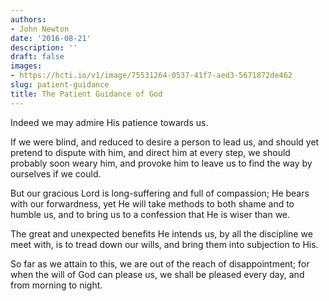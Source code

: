 ```yaml
---
authors:
- John Newton
date: '2016-08-21'
description: ''
draft: false
images:
- https://hcti.io/v1/image/75531264-0537-41f7-aed3-5671872de462
slug: patient-guidance
title: The Patient Guidance of God
---
```


Indeed we may admire His patience towards us. 

If we were blind, and reduced to desire a person to lead us, and should yet pretend to dispute with him, and direct him at every step, we should probably soon weary him, and provoke him to leave us to find the way by ourselves if we could. 

But our gracious Lord is long-suffering and full of compassion; He bears with our forwardness, yet He will take methods to both shame and to humble us, and to bring us to a confession that He is wiser than we. 

The great and unexpected benefits He intends us, by all the discipline we meet with, is to tread down our wills, and bring them into subjection to His. 

So far as we attain to this, we are out of the reach of disappointment; for when the will of God can please us, we shall be pleased every day, and from morning to night.